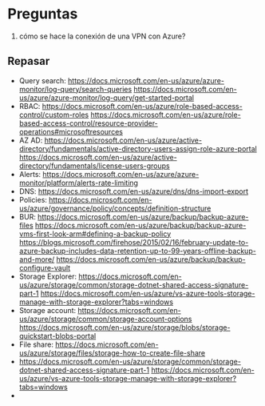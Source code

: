 # Preguntas

1. cómo se hace la conexión de una VPN con Azure?

## Repasar

- Query search: <https://docs.microsoft.com/en-us/azure/azure-monitor/log-query/search-queries> <https://docs.microsoft.com/en-us/azure/azure-monitor/log-query/get-started-portal>
- RBAC: <https://docs.microsoft.com/en-us/azure/role-based-access-control/custom-roles> <https://docs.microsoft.com/en-us/azure/role-based-access-control/resource-provider-operations#microsoftresources>
- AZ AD: <https://docs.microsoft.com/en-us/azure/active-directory/fundamentals/active-directory-users-assign-role-azure-portal> <https://docs.microsoft.com/en-us/azure/active-directory/fundamentals/license-users-groups>
- Alerts: <https://docs.microsoft.com/en-us/azure/azure-monitor/platform/alerts-rate-limiting>
- DNS: <https://docs.microsoft.com/en-us/azure/dns/dns-import-export>
- Policies: <https://docs.microsoft.com/en-us/azure/governance/policy/concepts/definition-structure>
- BUR: <https://docs.microsoft.com/en-us/azure/backup/backup-azure-files> <https://docs.microsoft.com/en-us/azure/backup/backup-azure-vms-first-look-arm#defining-a-backup-policy> <https://blogs.microsoft.com/firehose/2015/02/16/february-update-to-azure-backup-includes-data-retention-up-to-99-years-offline-backup-and-more/> <https://docs.microsoft.com/en-us/azure/backup/backup-configure-vault>
- Storage Explorer: <https://docs.microsoft.com/en-us/azure/storage/common/storage-dotnet-shared-access-signature-part-1> <https://docs.microsoft.com/en-us/azure/vs-azure-tools-storage-manage-with-storage-explorer?tabs=windows>
- Storage account: <https://docs.microsoft.com/en-us/azure/storage/common/storage-account-options> <https://docs.microsoft.com/en-us/azure/storage/blobs/storage-quickstart-blobs-portal>
- File share: <https://docs.microsoft.com/en-us/azure/storage/files/storage-how-to-create-file-share>
- <https://docs.microsoft.com/en-us/azure/storage/common/storage-dotnet-shared-access-signature-part-1> <https://docs.microsoft.com/en-us/azure/vs-azure-tools-storage-manage-with-storage-explorer?tabs=windows>
- 